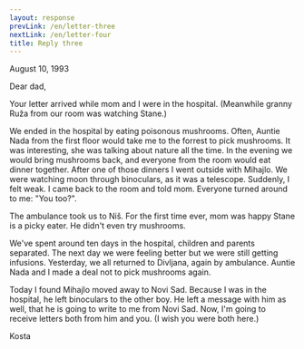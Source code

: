 ```yaml
---
layout: response
prevLink: /en/letter-three
nextLink: /en/letter-four
title: Reply three
---
```


<div class="Response-date">August 10, 1993</div>


Dear dad,

Your letter arrived while mom and I were in the hospital. (Meanwhile granny Ruža from our room was watching Stane.)

We ended in the hospital by eating poisonous mushrooms. Often, Auntie Nada from the first floor would take me to the forrest to pick mushrooms. It was interesting, she was talking about nature all the time. In the evening we would bring mushrooms back, and everyone from the room would eat dinner together. After one of those dinners I went outside with Mihajlo. We were watching moon through binoculars, as it was a telescope. Suddenly, I felt weak. I came back to the room and told mom. Everyone turned around to me: "You too?".

The ambulance took us to Niš. For the first time ever, mom was happy Stane is a picky eater. He didn't even try mushrooms.

We've spent around ten days in the hospital, children and parents separated. The next day we were feeling better but we were still getting infusions. Yesterday, we all returned to Divljana, again by ambulance. Auntie Nada and I made a deal not to pick mushrooms again.

Today I found Mihajlo moved away to Novi Sad. Because I was in the hospital, he left binoculars to the other boy. He left a message with him as well, that he is going to write to me from Novi Sad. Now, I'm going to receive letters both from him and you. (I wish you were both here.)

<div class="Response-signature">Kosta</div>
